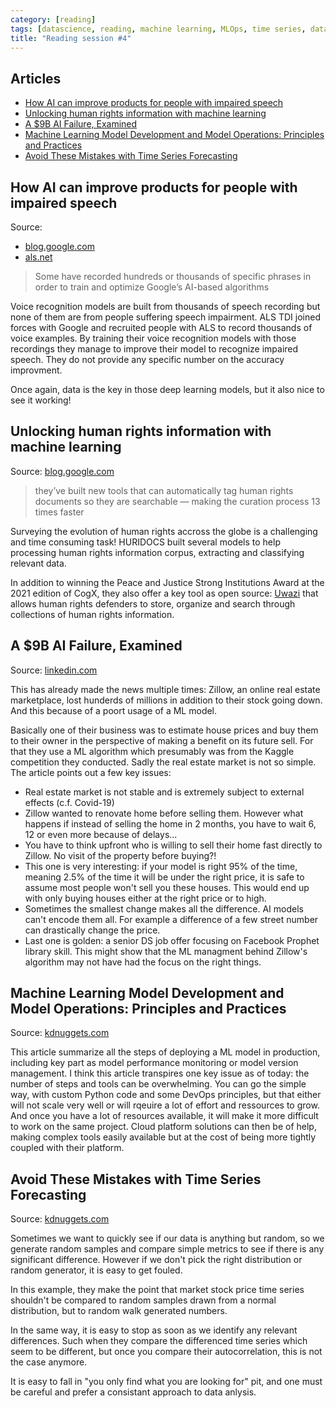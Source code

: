 ```yaml
---
category: [reading]
tags: [datascience, reading, machine learning, MLOps, time series, dataforgood, health]
title: "Reading session #4"
---
```


## Articles

- [How AI can improve products for people with impaired speech](#how-ai-can-improve-products-for-people-with-impaired-speech)
- [Unlocking human rights information with machine learning](#unlocking-human-rights-information-with-machine-learning)
- [A $9B AI Failure, Examined](#a-9b-ai-failure-examined)
- [Machine Learning Model Development and Model Operations: Principles and Practices](#machine-learning-model-development-and-model-operations-principles-and-practices)
- [Avoid These Mistakes with Time Series Forecasting](#avoid-these-mistakes-with-time-series-forecasting)

<!-- -->


## How AI can improve products for people with impaired speech

Source:
* [blog.google.com](https://blog.google/outreach-initiatives/accessibility/impaired-speech-recognition/)
* [als.net](https://www.als.net/news/als-tdi-and-google-collaborate-to-bring-ai-to-als/)

> Some have recorded hundreds or thousands of specific phrases in order to train and optimize Google’s AI-based algorithms 

Voice recognition models are built from thousands of speech recording but none of them are from people suffering speech impairment. ALS TDI joined forces with Google and recruited people with ALS to record thousands of voice examples. By training their voice recognition models with those recordings they manage to improve their model to recognize impaired speech. They do not provide any specific number on the accuracy improvment.

Once again, data is the key in those deep learning models, but it also nice to see it working!

## Unlocking human rights information with machine learning

Source: [blog.google.com](https://www.blog.google/outreach-initiatives/google-org/unlocking-human-rights-information-with-machine-learning/)

> they’ve built new tools that can automatically tag human rights documents so they are searchable — making the curation process 13 times faster

Surveying the evolution of human rights accross the globe is a challenging and time consuming task! HURIDOCS built several models to help processing human rights information corpus, extracting and classifying relevant data.

In addition to winning the Peace and Justice Strong Institutions Award at the 2021 edition of CogX, they also offer a key tool as open source: [Uwazi](https://huridocs.org/technology/uwazi/) that allows human rights defenders to store, organize and search through collections of human rights information.


## A $9B AI Failure, Examined

Source: [linkedin.com](https://www.linkedin.com/pulse/9b-ai-fail-gianluca-mauro/)

This has already made the news multiple times: Zillow, an online real estate marketplace, lost hunderds of millions in addition to their stock going down. And this because of a poort usage of a ML model.

Basically one of their business was to estimate house prices and buy them to their owner in the perspective of making a benefit on its future sell. For that they use a ML algorithm which presumably was from the Kaggle competition they conducted. Sadly the real estate market is not so simple. The article points out a few key issues:

* Real estate market is not stable and is extremely subject to external effects (c.f. Covid-19)
* Zillow wanted to renovate home before selling them. However what happens if instead of selling the home in 2 months, you have to wait 6, 12 or even more because of delays...
* You have to think upfront who is willing to sell their home fast directly to Zillow. No visit of the property before buying?!
* This one is very interesting: if your model is right 95% of the time, meaning 2.5% of the time it will be under the right price, it is safe to assume most people won't sell you these houses. This would end up with only buying houses either at the right price or to high.
* Sometimes the smallest change makes all the difference. AI models can't encode them all. For example a difference of a few street number can drastically change the price.
* Last one is golden: a senior DS job offer focusing on Facebook Prophet library skill. This might show that the ML managment behind Zillow's algorithm may not have had the focus on the right things.


## Machine Learning Model Development and Model Operations: Principles and Practices

Source: [kdnuggets.com](https://www.kdnuggets.com/2021/10/machine-learning-model-development-operations-principles-practice.html)

This article summarize all the steps of deploying a ML model in production, including key part as model performance monitoring or model version management. I think this article transpires one key issue as of today: the number of steps and tools can be overwhelming. You can go the simple way, with custom Python code and some DevOps principles, but that either will not scale very well or will rqeuire a lot of effort and ressources to grow. And once you have a lot of resources available, it will make it more difficult to work on the same project. Cloud platform solutions can then be of help, making complex tools easily available but at the cost of being more tightly coupled with their platform.

## Avoid These Mistakes with Time Series Forecasting

Source: [kdnuggets.com](https://www.kdnuggets.com/2021/12/avoid-mistakes-time-series-forecasting.html)

Sometimes we want to quickly see if our data is anything but random, so we generate random samples and compare simple metrics to see if there is any significant difference. However if we don't pick the right distribution or random generator, it is easy to get fouled. 

In this example, they make the point that market stock price time series shouldn't be compared to random samples drawn from a normal distribution, but to random walk generated numbers.

In the same way, it is easy to stop as soon as we identify any relevant differences. Such when they compare the differenced time series which seem to be different, but once you compare their autocorrelation, this is not the case anymore.

It is easy to fall in "you only find what you are looking for" pit, and one must be careful and prefer a consistant approach to data anlysis.
